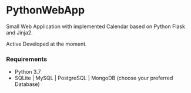 # PythonWebApp

Small Web Application with implemented Calendar based on Python Flask and Jinja2.

Active Developed at the moment.

### Requirements
- Python 3.7
- SQLite | MySQL | PostgreSQL | MongoDB (choose your preferred Database)
